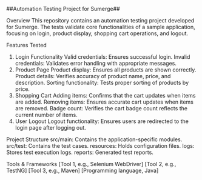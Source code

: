##Automation Testing Project for Sumerge##

Overview
This repository contains an automation testing project developed for Sumerge. The tests validate core functionalities of a sample application, focusing on login, product display, shopping cart operations, and logout. 

Features Tested
1. Login Functionality
Valid credentials: Ensures successful login.
Invalid credentials: Validates error handling with appropriate messages.
2. Product Page
Product display: Ensures all products are shown correctly.
Product details: Verifies accuracy of product name, price, and description.
Sorting functionality: Tests proper sorting of products by price.
3. Shopping Cart
Adding items: Confirms that the cart updates when items are added.
Removing items: Ensures accurate cart updates when items are removed.
Badge count: Verifies the cart badge count reflects the current number of items.
4. User Logout
Logout functionality: Ensures users are redirected to the login page after logging out.

Project Structure
src/main: Contains the application-specific modules.
src/test: Contains the test cases.
resources: Holds configuration files.
logs: Stores test execution logs.
reports: Generated test reports.

Tools & Frameworks
[Tool 1, e.g., Selenium WebDriver]
[Tool 2, e.g., TestNG]
[Tool 3, e.g., Maven]
[Programming language, Java]
